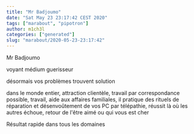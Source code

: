 ```yaml
---
title: "Mr Badjoumo"
date: "Sat May 23 23:17:42 CEST 2020"
tags: ["marabout", "pipotron"]
author: m1ch3l
categories: ["generated"]
slug: "marabout/2020-05-23-23:17:42"
---
```


Mr Badjoumo

voyant médium guerisseur

désormais vos problèmes trouvent solution

dans le monde entier, attraction clientèle, travail par correspondance possible, travail, aide aux affaires familiales, il pratique des rituels de réparation et désenvoûtement de vos PC par télépathie, réussit là où les autres échoue, retour de l'être aimé ou qui vous est cher

Résultat rapide dans tous les domaines
